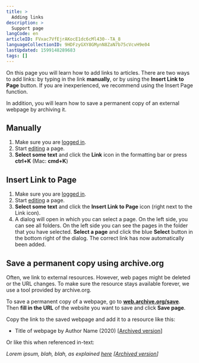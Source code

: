 ```yaml
---
title: >
  Adding links
description: >
  Support page
langCode: en
articleID: FVxac7VfEjrAKocE1dc6cMl430--TA_8
languageCollectionID: 9HDFzyGXY8GMynN8ZaN7b75cVcvH9e04
lastUpdated: 1599148289683
tags: []
---
```


On this page you will learn how to add links to articles. There are two ways to add links: by typing in the link **manually**, or by using the **Insert Link to Page** button. If you are inexperienced, we recommend using the Insert Page function.

In addition, you will learn how to save a permanent copy of an external webpage by archiving it.

## Manually

1.  Make sure you are [logged in](/support/log-in-or-register).
2.  Start [editing](/support/edit-create-move-or-delete-a-page) a page.
3.  **Select some text** and click the **Link** icon in the formatting bar or press **ctrl+K** (Mac: **cmd+K**)

## Insert Link to Page

1.  Make sure you are [logged in](/support/log-in-or-register).
2.  Start [editing](/support/edit-create-move-or-delete-a-page) a page.
3.  **Select some text** and click the **Insert Link to Page** icon (right next to the Link icon).
4.  A dialog will open in which you can select a page. On the left side, you can see all folders. On the left side you can see the pages in the folder that you have selected. **Select a page** and click the blue **Select** button in the bottom right of the dialog. The correct link has now automatically been added.

## Save a permanent copy using archive.org

Often, we link to external resources. However, web pages might be deleted or the URL changes. To make sure the resource stays available forever, we use a tool provided by archive.org.

To save a permanent copy of a webpage, go to [**web.archive.org/save**](https://web.archive.org/save). Then **fill in the URL** of the website you want to save and click **Save page**.

Copy the link to the saved webpage and add it to a resource like this:

-   Title of webpage by Author Name (2020) \[[Archived version](https://web.archive.org/)\]

Or like this when referenced in-text:

_Lorem ipsum, blah, blah, as explained_ [_here_](/support/adding-links/#) _\[_[_Archived version_](https://web.archive.org/)_\]_